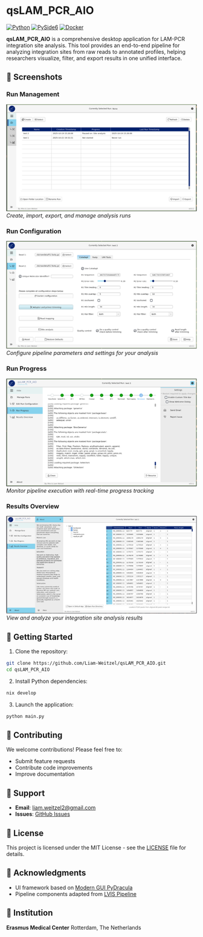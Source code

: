 
# qsLAM_PCR_AIO

[![Python](https://img.shields.io/badge/Python-3.8+-blue.svg)](https://python.org)
[![PySide6](https://img.shields.io/badge/PySide6-Qt6-green.svg)](https://pypi.org/project/PySide6/)
[![Docker](https://img.shields.io/badge/Docker-Required-2496ed.svg)](https://docker.com)

**qsLAM_PCR_AIO** is a comprehensive desktop application for LAM-PCR integration site analysis. This tool provides an end-to-end pipeline for analyzing integration sites from raw reads to annotated profiles, helping researchers visualize, filter, and export results in one unified interface.

## 📸 Screenshots

### Run Management
![Run Management](screenshots/run_management.png)
*Create, import, export, and manage analysis runs*

### Run Configuration
![Run Configuration](screenshots/run_configuration.png)
*Configure pipeline parameters and settings for your analysis*

### Run Progress
![Run Progress](screenshots/run_progress.png)
*Monitor pipeline execution with real-time progress tracking*

### Results Overview
![Results Overview](screenshots/results_overview.png)
*View and analyze your integration site analysis results*

## 🚀 Getting Started

1. Clone the repository:
```bash
git clone https://github.com/Liam-Weitzel/qsLAM_PCR_AIO.git
cd qsLAM_PCR_AIO
```

2. Install Python dependencies:
```bash
nix develop
```

3. Launch the application:
```bash
python main.py
```

## 🤝 Contributing

We welcome contributions! Please feel free to:

- Submit feature requests
- Contribute code improvements
- Improve documentation

## 📧 Support

- **Email**: [liam.weitzel2@gmail.com](mailto:liam.weitzel2@gmail.com?subject=qsLAM_PCR_AIO%20Support)
- **Issues**: [GitHub Issues](https://github.com/Liam-Weitzel/qsLAM_PCR_AIO/issues)

## 📄 License

This project is licensed under the MIT License - see the [LICENSE](LICENSE) file for details.

## 🙏 Acknowledgments

- UI framework based on [Modern GUI PyDracula](https://github.com/Wanderson-Magalhaes/Modern_GUI_PyDracula_PySide6_or_PyQt6)
- Pipeline components adapted from [LVIS Pipeline](https://github.com/jyyulab/LVIS_pipeline)

## 🏥 Institution

**Erasmus Medical Center**
Rotterdam, The Netherlands
